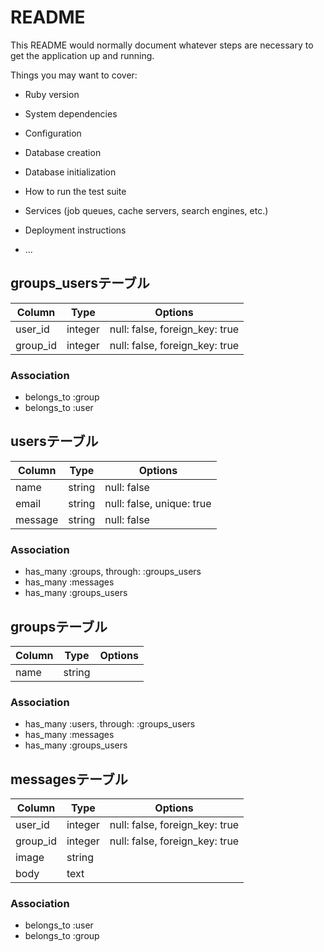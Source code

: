# README

This README would normally document whatever steps are necessary to get the
application up and running.

Things you may want to cover:

* Ruby version

* System dependencies

* Configuration

* Database creation

* Database initialization

* How to run the test suite

* Services (job queues, cache servers, search engines, etc.)

* Deployment instructions

* ...

## groups_usersテーブル
|Column|Type|Options|
|------|----|-------|
|user_id|integer|null: false, foreign_key: true|
|group_id|integer|null: false, foreign_key: true|

### Association
- belongs_to :group
- belongs_to :user


## usersテーブル
|Column|Type|Options|
|------|----|-------|
|name|string|null: false|
|email|string|null: false, unique: true|
|message|string|null: false|

### Association
- has_many :groups, through: :groups_users
- has_many :messages
- has_many :groups_users


## groupsテーブル
|Column|Type|Options|
|------|----|-------|
|name|string||

### Association
- has_many :users, through: :groups_users
- has_many :messages
- has_many :groups_users


## messagesテーブル
|Column|Type|Options|
|------|----|-------|
|user_id|integer|null: false, foreign_key: true|
|group_id|integer|null: false, foreign_key: true|
|image|string||
|body|text||

### Association
- belongs_to :user
- belongs_to :group
